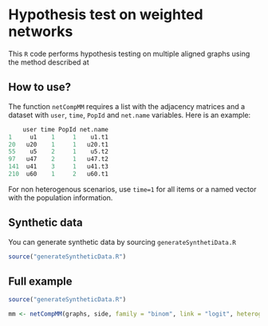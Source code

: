 # Hypothesis test on weighted networks

This `R` code performs hypothesis testing on multiple aligned graphs using the method described at 

## How to use?

The function `netCompMM` requires a list with the adjacency matrices and a  dataset with `user`, `time`, `PopId` and `net.name` variables. Here is an example: 
```R
    user time PopId net.name
1     u1    1     1    u1.t1
20   u20    1     1   u20.t1
55    u5    2     1    u5.t2
97   u47    2     1   u47.t2
141  u41    3     1   u41.t3
210  u60    1     2   u60.t1
```

For non heterogenous scenarios, use `time=1` for all items or a named vector with the population information.

## Synthetic data

You can generate synthetic data by sourcing `generateSynthetiData.R`
```R
source("generateSyntheticData.R")
```

## Full example

```R
source("generateSyntheticData.R")

mm <- netCompMM(graphs, side, family = "binom", link = "logit", heterogenity = TRUE, threshold = NULL, matrix.plot = TRUE, R =15, H = 12, Tsamples = 1500, burnIn = 500, by.print = 15, nCores = 8)	

```
